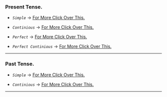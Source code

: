 ### Present Tense.
* _`Simple`_ -> <u>[For More Click Over This.](./present-tense/Present-Simple.md)</u>

* _`Continious`_ -> <u>[For More Click Over This.](./present-tense/Present-Continious.md)</u>

* _`Perfect`_ -> <u>[For More Click Over This.](./present-tense/present-perfect-tense.md)</u>

* _`Perfect Continious`_ -> <u>[For More Click Over This.](./present-tense/Present-Perfect-Continues.md)</u>
---

### Past Tense.
* _`Simple`_ -> <u>[For More Click Over This.](./past-tense/past-simple-tense.md)</u>

* _`Continious`_ -> <u>[For More Click Over This.](./past-tense/Past-Continious-tense.md)</u>
---
<!-- * _`Perfect`_ -> <u>[For More Click Over This.]()</u>

* _`Perfect Continious`_ -> <u>[For More Click Over This.]()</u>
---

### Future Tense.
* _`Simple`_ -> <u>[For More Click Over This.]()</u>

* _`Continious`_ -> <u>[For More Click Over This.]()</u>

* _`Perfect`_ -> <u>[For More Click Over This.]()</u>

* _`Perfect Continious`_ -> <u>[For More Click Over This.]()</u> -->
